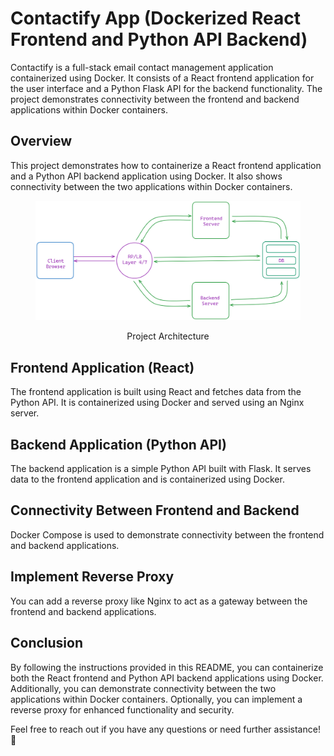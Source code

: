 # Contactify App (Dockerized React Frontend and Python API Backend)

Contactify is a full-stack email contact management application containerized using Docker. It consists of a React frontend application for the user interface and a Python Flask API for the backend functionality. The project demonstrates connectivity between the frontend and backend applications within Docker containers.

## Overview 

This project demonstrates how to containerize a React frontend application and a Python API backend application using Docker. It also shows connectivity between the two applications within Docker containers.
<figure > 
<p align="center">
  <img src="./system_design.png" alt="project architecture" />
  <p align="center">Project Architecture</p> 
</p>
</figure>

## Frontend Application (React)

The frontend application is built using React and fetches data from the Python API. It is containerized using Docker and served using an Nginx server.

## Backend Application (Python API)

The backend application is a simple Python API built with Flask. It serves data to the frontend application and is containerized using Docker.

## Connectivity Between Frontend and Backend

Docker Compose is used to demonstrate connectivity between the frontend and backend applications.

## Implement Reverse Proxy

You can add a reverse proxy like Nginx to act as a gateway between the frontend and backend applications.

## Conclusion

By following the instructions provided in this README, you can containerize both the React frontend and Python API backend applications using Docker. Additionally, you can demonstrate connectivity between the two applications within Docker containers. Optionally, you can implement a reverse proxy for enhanced functionality and security.

Feel free to reach out if you have any questions or need further assistance! 🚀